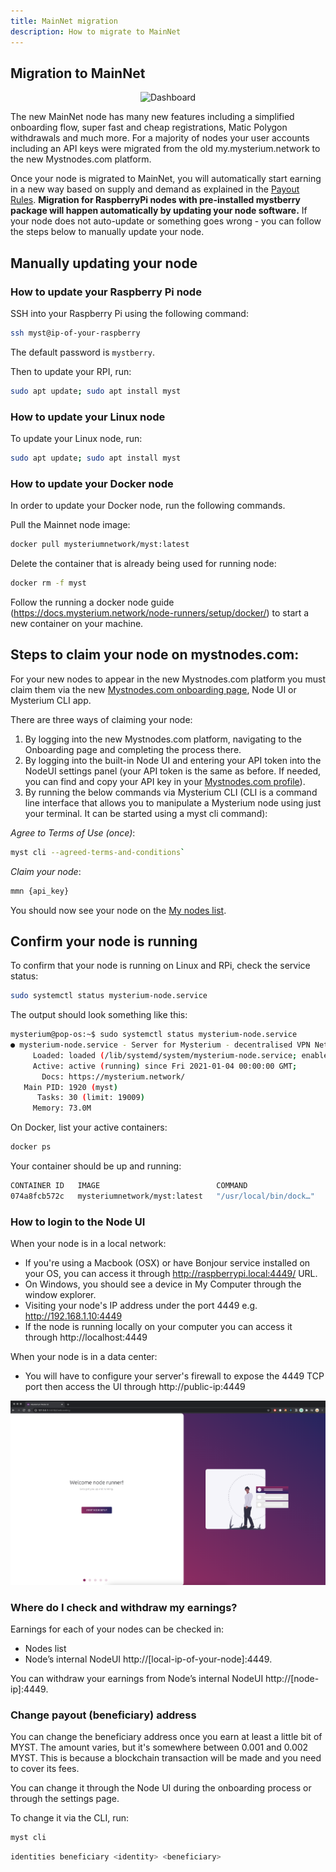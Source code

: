 ```yaml
---
title: MainNet migration 
description: How to migrate to MainNet
---
```


## Migration to MainNet

<div style="text-align:center">
  <img src="documentation/content/images/postinstall/mainnet.png" alt="Dashboard" class="screenshot">
</div>

The new MainNet node has many new features including a simplified onboarding flow, super fast and cheap registrations, Matic Polygon withdrawals and much more. For a majority of nodes your user accounts including an API keys were migrated from the old my.mysterium.network to the new Mystnodes.com platform.

Once your node is migrated to MainNet, you will automatically start earning in a new way based on supply and demand as explained in the [Payout Rules](https://mystnodes.com/payout-rules). **Migration for RaspberryPi nodes with pre-installed mystberry package will happen automatically by updating your node software.** If your node does not auto-update or something goes wrong - you can follow the steps below to manually update your node.

## Manually updating your node

### How to update your Raspberry Pi node

SSH into your Raspberry Pi using the following command:

```bash
ssh myst@ip-of-your-raspberry
```

The default password is  `mystberry`.

Then to update your RPI, run:

```bash
sudo apt update; sudo apt install myst
```

### How to update your Linux node

To update your Linux node, run:
```bash
sudo apt update; sudo apt install myst
```

### How to update your Docker node

In order to update your Docker node, run the following commands.

Pull the Mainnet node image:

```bash
docker pull mysteriumnetwork/myst:latest
```

Delete the container that is already being used for running node: 

```bash
docker rm -f myst
```

Follow the running a docker node guide (https://docs.mysterium.network/node-runners/setup/docker/) to start a new container on your machine.

## Steps to claim your node on mystnodes.com:

For your new nodes to appear in the new Mystnodes.com platform you must claim them via the new [Mystnodes.com onboarding page](https://mystnodes.com/onboarding), Node UI or Mysterium CLI app.

There are three ways of claiming your node:

1. By logging into the new Mystnodes.com platform, navigating to the Onboarding page and completing the process there.
2. By logging into the built-in Node UI and entering your API token into the NodeUI settings panel (your API token is the same as before. If needed, you can find and copy your API key in your [Mystnodes.com profile](https://mystnodes.com/me)). 
3. By running the below commands via Mysterium CLI (CLI is a command line interface that allows you to manipulate a Mysterium node using just your terminal. It can be started using a myst cli command):

*Agree to Terms of Use (once)*: 
```bash
myst cli --agreed-terms-and-conditions`
```

*Claim your node*: 
```bash
mmn {api_key}
```

You should now see your node on the [My nodes list](https://mystnodes.com/nodes).

## Confirm your node is running

To confirm that your node is running on Linux and RPi, check the service status:
```bash
sudo systemctl status mysterium-node.service 
```

The output should look something like this:
```bash
mysterium@pop-os:~$ sudo systemctl status mysterium-node.service 
● mysterium-node.service - Server for Mysterium - decentralised VPN Network
     Loaded: loaded (/lib/systemd/system/mysterium-node.service; enabled; vendor preset: enabled)
     Active: active (running) since Fri 2021-01-04 00:00:00 GMT;
       Docs: https://mysterium.network/
   Main PID: 1920 (myst)
      Tasks: 30 (limit: 19009)
     Memory: 73.0M
```

On Docker, list your active containers:
```bash
docker ps
```
Your container should be up and running:
```bash
CONTAINER ID   IMAGE                          COMMAND                  CREATED          STATUS
074a8fcb572c   mysteriumnetwork/myst:latest   "/usr/local/bin/dock…"   44 seconds ago   Up 42 seconds  
```

### How to login to the Node UI

When your node is in a local network:
- If you're using a Macbook (OSX) or have Bonjour service installed on your OS, you can access it through http://raspberrypi.local:4449/ URL.
- On Windows, you should see a device in My Computer through the window explorer.
- Visiting your node's IP address under the port 4449 e.g. http://192.168.1.10:4449
- If the node is running locally on your computer you can access it through http://localhost:4449

When your node is in a data center:
- You will have to configure your server's firewall to expose the 4449 TCP port then access the UI through http://public-ip:4449

<div style="text-align:center">
  <img src="../images/node-ui/welcome.png" alt="Welcome" class="screenshot">
</div>


### Where do I check and withdraw my earnings?

Earnings for each of your nodes can be checked in:
- Nodes list
- Node’s internal NodeUI http://[local-ip-of-your-node]:4449. 

You can withdraw your earnings from Node’s internal NodeUI http://[node-ip]:4449.

### Change payout (beneficiary) address

You can change the beneficiary address once you earn at least a little bit of MYST. The amount varies, but it's somewhere between 0.001 and 0.002 MYST. 
This is because a blockchain transaction will be made and you need to cover its fees.

You can change it through the Node UI during the onboarding process or through the settings page.

To change it via the CLI, run:

```bash
myst cli
```

```bash
identities beneficiary <identity> <beneficiary>
```
